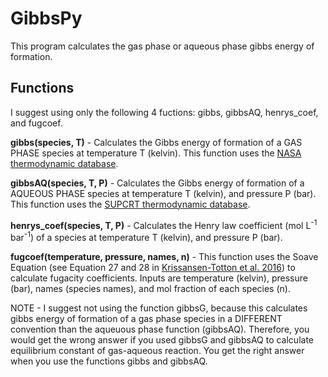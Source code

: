 # GibbsPy
This program calculates the gas phase or aqueous phase gibbs energy of formation.

## Functions
I suggest using only the following 4 fuctions: gibbs, gibbsAQ, henrys_coef, and fugcoef.

**gibbs(species, T)** - Calculates the Gibbs energy of formation of a GAS PHASE species at temperature T (kelvin). This function uses the [NASA thermodynamic database](https://publications.anl.gov/anlpubs/2005/07/53802.pdf).

**gibbsAQ(species, T, P)** - Calculates the Gibbs energy of formation of a AQUEOUS PHASE species at temperature T (kelvin), and pressure P (bar). This function uses the [SUPCRT thermodynamic database](https://www.sciencedirect.com/science/article/pii/009830049290029Q).

**henrys_coef(species, T, P)** - Calculates the Henry law coefficient (mol L<sup>-1</sup> bar<sup>-1</sup>) of a species at temperature T (kelvin), and pressure P (bar).

**fugcoef(temperature, pressure, names, n)** - This function uses the Soave Equation (see Equation 27 and 28 in [Krissansen-Totton et al. 2016](https://www.liebertpub.com/doi/full/10.1089/ast.2015.1327?casa_token=LVXXfDQznwEAAAAA%3AiKsmU_1GdJO4ifGxVA30LzbPhFSMKexWc0gaJrDNxCf7D_i0ae9ym2ylWijp8dkpZOwp4ZC_Ivcr)) to calculate fugacity coefficients. Inputs are temperature (kelvin), pressure (bar), names (species names), and mol fraction of each species (n).

NOTE - I suggest not using the function gibbsG, because this calculates gibbs energy of formation of a gas phase species in a DIFFERENT convention than the aqueuous phase function (gibbsAQ). Therefore, you would get the wrong answer if you used gibbsG and gibbsAQ to calculate equilibrium constant of gas-aqueous reaction. You get the right answer when you use the functions gibbs and gibbsAQ.

